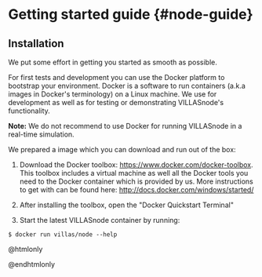 # Getting started guide {#node-guide}

## Installation

We put some effort in getting you started as smooth as possible.

For first tests and development you can use the Docker platform to bootstrap your environment.
Docker is a software to run containers (a.k.a images in Docker's terminology) on a Linux machine.
We use for development as well as for testing or demonstrating VILLASnode's functionality.

**Note:** We do not recommend to use Docker for running VILLASnode in a real-time simulation.

We prepared a image which you can download and run out of the box:

1. Download the Docker toolbox: https://www.docker.com/docker-toolbox.
   This toolbox includes a virtual machine as well all the Docker tools you need to the Docker container which is provided by us.
   More instructions to get with can be found here: http://docs.docker.com/windows/started/

2. After installing the toolbox, open the "Docker Quickstart Terminal"

3. Start the latest VILLASnode container by running:

```
$ docker run villas/node --help
```

@htmlonly
<script type="text/javascript" src="https://asciinema.org/a/dxahz9czmz2n5yh31rzctmhwj.js" id="asciicast-dxahz9czmz2n5yh31rzctmhwj" async></script>
@endhtmlonly
